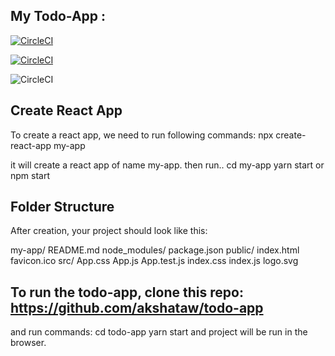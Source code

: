 



## My Todo-App :

[![CircleCI](https://circleci.com/gh/sweetlimeco/todolist.svg?style=svg)](https://circleci.com/gh/sweetlimeco/todolist)

[![CircleCI](https://circleci.com/gh/spirosikmd/jest-cucumber-puppeteer-example.svg?style=svg)](https://circleci.com/gh/spirosikmd/jest-cucumber-puppeteer-example)

![CircleCI](https://img.shields.io/gitlab/pipeline/:user/:repo.svg)

## Create React App

To create a react app, we need to run following commands:
   npx create-react-app my-app
 
 it will create a react app of name my-app.
 then run..
   cd my-app
   yarn start  or npm start


## Folder Structure

After creation, your project should look like this:

 my-app/
  README.md
  node_modules/
  package.json
  public/
    index.html
    favicon.ico
  src/
    App.css
    App.js
    App.test.js
    index.css
    index.js
    logo.svg

## To run the todo-app, clone this repo: https://github.com/akshataw/todo-app
 and run commands: cd todo-app
                   yarn start
           and project will be run in the browser.
